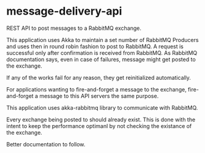 # message-delivery-api

REST API to post messages to a RabbitMQ exchange.

This application uses Akka to maintain a set number of RabbitMQ Producers and uses then in round robin fashion to post to RabbitMQ. A request is successful only after confirmation is received from RabbitMQ. As RabbitMQ documentation says, even in case of failures, message might get posted to the exchange.

If any of the works fail for any reason, they get reinitialized automatically.

For applications wanting to fire-and-forget a message to the exchange, fire-and-forget a message to this API servers the same purpose.

This application uses akka-rabbitmq library to communicate with RabbitMQ.

Every exchange being posted to should already exist. This is done with the intent to keep the performance optimanl by not checking the existance of the exchange.

Better documentation to follow.
